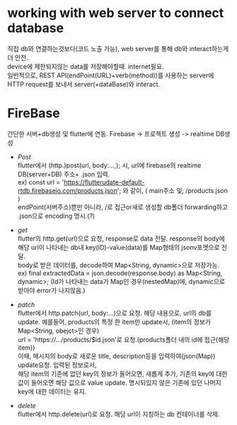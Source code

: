 # working with web server to connect database    
직접 db와 연결하는것보다(코드 노출 가능), web server를 통해 db와 interact하는게 더 안전.    
device에 제한되지않는 data를 저장해야할때. internet필요.     
일반적으로, REST API(endPoint(URL)+verb(method))를 사용하는 server에 HTTP request를 보내서 server(+dataBase)와 interact.


# FireBase     
간단한 서버+db생성 및 flutter에 연동.
Firebase -> 프로젝트 생성 -> realtime DB생성

- *Post*      
flutter에서 (http.)post(url, body:...,); 시, url에 firebase의 realtime DB(server+DB) 주소+ .json 입력.     
ex) const url = 'https://flutterudate-default-rtdb.firebaseio.com/products.json'; 와 같이, ( main주소 및, /products.json )      
endPoint(서버주소)뿐만 아니라, /로 접근or새로 생성할 db폴더 forwarding하고 .json으로 encoding 명시.(?)      


- *get*      
flutter의 http.get(url)으로 요청, response로 data 전달. response의 body에 해당 url이 나타내는 db내 key(ID)-value(data)를 Map형태의 jsonv포맷으로 전달.   
body로 받은 데이터를, decode하여 Map<String, dynamic>으로 저장가능.     
ex) final extractedData = json.decode(response.body) as Map<String, dynamic>; (Id가 나타내는 data가 Map인 경우(nestedMap)에, dynamic으로 받아야 error가 나지않음.)         

- *patch*       
flutter에서 http.patch(url, body:...)으로 요청. 해당 내용으로, url의 db를 update. 예를들어, products의 특정 한 item만 update시, (item의 정보가 Map<String, obejct>인 경우)     
url = 'https://.../products/$id.json'로 요청.(products폴더 내의 id에 접근(해당 item))       
이때, 메시지의 body로 새로운 title, description등을 입력하여(json(Map)) update요청. 입력된 정보로서,        
해당 item의 기존에 없던 key의 정보가 들어오면, 새롭게 추가, 기존의 key에 대한 값이 들어오면 해당 값으로 value update. 명시되있지 않은 기존에 있던 나머지 key에 대한 데이터는 유지.      

- *delete*    
flutter에서 http.delete(url)로 요청. 해당 url이 지칭하는 db 컨테이너를 삭제.     
